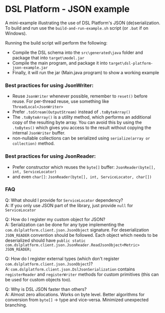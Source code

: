 # DSL Platform - JSON example

A mini-example illustrating the use of DSL Platform's JSON (de)serialization.  
To build and run use the `build-and-run-example.sh` script (or `.bat` if on Windows).

Running the build script will perform the following:

 * Compile the DSL schema into the `src\generated\java` folder and package that into `target\model.jar`
 * Compile the main program, and package it into `target\dsl-platform-json-example.jar`
 * Finally, it will run the jar (Main.java program) to show a working example

### Best practices for using JsonWriter:

 * Reuse `JsonWriter` whenever possible, remember to `reset()` before reuse. For per-thread reuse, use something like `ThreadLocal<JsonWriter>` 
 * Prefer `.toStream(OutputStream)` instead of `.toByteArray()`
 * The `.toByteArray()` is a utility method, which performs an additional copy of the resulting byte array. You can avoid this by using the `.toBytes()` which gives you access to the result without copying the internal `JsonWriter` buffer.
 * non-nullable collections can be serialized using `serialize(array or collection)` method.

### Best practices for using JsonReader:

 * Prefer constructor which reuses the `byte[]` buffer: `JsonReader(byte[], int, ServiceLocator)`
 * and even `char[]`: `JsonReader(byte[], int, ServiceLocator, char[])`

### FAQ

 Q: What should I provide for `ServiceLocator` dependency?   
 A: If you only use JSON part of the library, just provide `null` for `ServiceLocator` 

 Q: How do I register my custom object for JSON?   
 A: Serialization can be done for any type implementing the `com.dslplatform.client.json.JsonObject` signature. For deserialization `JSON_READER` convention should be followed. Each object which needs to be deserialized should have `public static com.dslplatform.client.json.JsonReader.ReadJsonObject<Metric> JSON_READER;`  

 Q: How do I register external types (which don't register `com.dslplatform.client.json.JsonObject`)?   
 A: `com.dslplatform.client.json.DslJsonSerialization` contains `registerReader` and `registerWriter` methods for custom primitives (this can be used for custom objects too).

 Q: Why is DSL JSON faster than others?   
 A: Almost zero allocations. Works on byte level. Better algorithms for conversion from `byte[]` -> type and vice-versa. Minimized unexpected branching.
